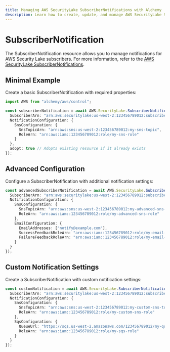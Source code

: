 ```yaml
---
title: Managing AWS SecurityLake SubscriberNotifications with Alchemy
description: Learn how to create, update, and manage AWS SecurityLake SubscriberNotifications using Alchemy Cloud Control.
---
```


# SubscriberNotification

The SubscriberNotification resource allows you to manage notifications for AWS Security Lake subscribers. For more information, refer to the [AWS SecurityLake SubscriberNotifications](https://docs.aws.amazon.com/securitylake/latest/userguide/).

## Minimal Example

Create a basic SubscriberNotification with required properties:

```ts
import AWS from "alchemy/aws/control";

const subscriberNotification = await AWS.SecurityLake.SubscriberNotification("mySubscriberNotification", {
  SubscriberArn: "arn:aws:securitylake:us-west-2:123456789012:subscriber/my-subscriber",
  NotificationConfiguration: {
    SnsConfiguration: {
      SnsTopicArn: "arn:aws:sns:us-west-2:123456789012:my-sns-topic",
      RoleArn: "arn:aws:iam::123456789012:role/my-sns-role"
    }
  },
  adopt: true // Adopts existing resource if it already exists
});
```

## Advanced Configuration

Configure a SubscriberNotification with additional notification settings:

```ts
const advancedSubscriberNotification = await AWS.SecurityLake.SubscriberNotification("advancedSubscriberNotification", {
  SubscriberArn: "arn:aws:securitylake:us-west-2:123456789012:subscriber/advanced-subscriber",
  NotificationConfiguration: {
    SnsConfiguration: {
      SnsTopicArn: "arn:aws:sns:us-west-2:123456789012:my-advanced-sns-topic",
      RoleArn: "arn:aws:iam::123456789012:role/my-advanced-sns-role"
    },
    EmailConfiguration: {
      EmailAddresses: ["notify@example.com"],
      SuccessFeedbackRoleArn: "arn:aws:iam::123456789012:role/my-email-success-role",
      FailureFeedbackRoleArn: "arn:aws:iam::123456789012:role/my-email-failure-role"
    }
  }
});
```

## Custom Notification Settings

Create a SubscriberNotification with custom notification settings:

```ts
const customNotification = await AWS.SecurityLake.SubscriberNotification("customSubscriberNotification", {
  SubscriberArn: "arn:aws:securitylake:us-west-2:123456789012:subscriber/custom-subscriber",
  NotificationConfiguration: {
    SnsConfiguration: {
      SnsTopicArn: "arn:aws:sns:us-west-2:123456789012:my-custom-sns-topic",
      RoleArn: "arn:aws:iam::123456789012:role/my-custom-sns-role"
    },
    SqsConfiguration: {
      QueueUrl: "https://sqs.us-west-2.amazonaws.com/123456789012/my-queue",
      RoleArn: "arn:aws:iam::123456789012:role/my-sqs-role"
    }
  }
});
```